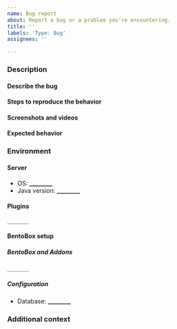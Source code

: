 ```yaml
---
name: Bug report
about: Report a bug or a problem you're encountering.
title: ''
labels: 'Type: Bug'
assignees: ''

---
```


### Description
#### Describe the bug
<!-- A clear and concise description of the problem you're encountering. -->
<!-- /!\ Leaving this section blank will result in your ticket being closed without further explanation. -->
<!-- Please type below this line. -->

#### Steps to reproduce the behavior
<!-- Step-by-step instructions for us to reproduce the bug on our side. -->
<!-- /!\ Leaving this section blank will result in your ticket being closed without further explanation. -->
<!-- Please type below this line. -->

#### Screenshots and videos
<!-- Videos and screenshots are helpful as they can provide better information about your problem. -->
<!-- Please type below this line. -->

#### Expected behavior
<!-- Clear and concise description of what you actually expected to happen when you encountered this bug. -->
<!-- Please type below this line. -->

### Environment

#### Server
<!-- /!\ Leaving this section blank will result in your ticket being closed without further explanation. -->
<!-- Please replace the underscores with your answer. Do not remove the '*' characters. -->
 - OS: **________**
 - Java version: **________**

#### Plugins
<!-- /!\ Leaving this section blank will result in your ticket being closed without further explanation. -->
<!-- Please paste the `/plugins` output inside the code block below (remove the underscores). Do not provide an image. -->
```
_______
```

#### BentoBox setup

##### BentoBox and Addons
<!-- /!\ Leaving this section blank will result in your ticket being closed without further explanation. -->
<!-- Please paste the output of `/bentobox version` in the code block below (replace the underscores). Do not provide an image. -->
```
_______
```

##### Configuration
<!-- /!\ Leaving this section blank will result in your ticket being closed without further explanation. -->
<!-- Please replace the underscores with your answer. Do not remove the '*' characters. -->
 - Database: **________** <!-- Available options: YAML, JSON, MYSQL, MARIADB, MONGODB -->

### Additional context
<!-- Any additional information you'd like to provide us. -->
<!-- Please type below this line. -->
